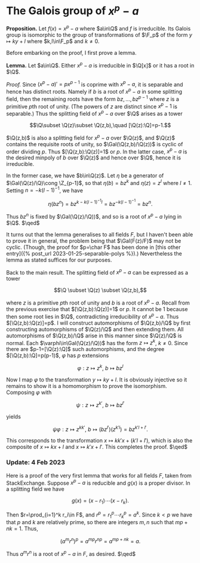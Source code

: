 # The Galois group of $x^p-a$


**Proposition.** Let $f(x)=x^p-a$ where $a\in\Q$ and $f$ is
  irreducible.  Its Galois group is isomorphic to the group of
  transformations of $\F_p$ of the form $y\mapsto ky+l$ where
  $k,l\in\F_p$ and $k\neq0$.

Before embarking on the proof, I first prove a lemma.

**Lemma.** Let $a\in\Q$. Either $x^p-a$ is irreducible in $\Q[x]$ or
  it has a root in $\Q$.

*Proof.* Since $(x^p-a)'=px^{p-1}$ is coprime with $x^p-a$, it is
 separable and hence has distinct roots. Namely if $b$ is a root of
 $x^p-a$ in some splitting field, then the remaining roots have the
 form $bz,\ldots,bz^{p-1}$ where $z$ is a primitive $p$th root of
 unity. (The powers of $z$ are distinct since $x^p-1$ is separable.)
 Thus the splitting field of $x^p-a$ over $\Q$ arises as a tower

 $$\Q\subset \Q(z)\subset \Q(z,b),\quad [\Q(z):\Q]=p-1.$$

 $\Q(z,b)$ is also a splitting field for $x^p-a$ over $\Q(z)$, and
 $\Q(z)$ contains the requisite roots of unity, so
 $\Gal(\Q(z,b)/\Q(z))$ is cyclic of order dividing $p$. Thus
 $[\Q(z,b):\Q(z)]=1$ or $p$. In the latter case, $x^p-a$ is the desired
 minpoly of $b$ over $\Q(z)$ and hence over $\Q$, hence it is
 irreducible.

 In the former case, we have $b\in\Q(z)$. Let $\eta$ be a generator of
 $\Gal(\Q(z)/\Q)\cong \Z_{p-1}$, so that $\eta(b)=bz^k$ and
 $\eta(z)=z^l$ where $l\neq1$. Setting $n=-k(l-1)^{-1}$, we have

 $$\eta(bz^n) = bz^{k-k(l-1)^{-1}l} = bz^{-k(l-1)^{-1}} = bz^n.$$

 Thus $bz^n$ is fixed by $\Gal(\Q(z)/\Q))$, and so is a root of $x^p-a$
 lying in $\Q$. $\qed$

It turns out that the lemma generalises to all fields $F$, but I haven't
been able to prove it in general, the problem being that
$\Gal(F(z)/F)$ may not be cyclic. (Though, the proof for $p=\char F$ has
been done in [this other entry]({% post_url 2023-01-25-separable-polys
%}).) Nevertheless the lemma as stated suffices for our purposes.

Back to the main result. The splitting field of $x^p-a$ can be
expressed as a tower

$$\Q \subset \Q(z) \subset \Q(z,b),$$

where $z$ is a primitive $p$th root of unity and $b$ is a root of
$x^p-a$. Recall from the previous exercise that $[\Q(z,b):\Q(z)]=1$ or
$p$. It cannot be 1 because then some root lies in $\Q$, contradicting
irreducibility of $x^p-a$. Thus $[\Q(z,b):\Q(z)]=p$. I will construct
automorphisms of $\Q(z,b)/\Q$ by first constructing automorphisms of
$\Q(z)/\Q$ and then extending them. All automorphisms of $\Q(z,b)/\Q$
arise in this manner since $\Q(z)/\Q$ is normal. Each
$\varphi\in\Gal(\Q(z)/\Q))$ has the form $z\mapsto z^k$, $k\neq0$. Since
there are $p-1=[\Q(z):\Q]$ such automorphisms, and the degree
$[\Q(z,b):\Q]=p(p-1)$, $\varphi$ has $p$ extensions

$$\varphi: z\mapsto z^k,\ b\mapsto bz^l$$

Now I map $\varphi$ to the transformation $y\mapsto ky+l$. It is
obviously injective so it remains to show it is a homomorphism to
prove the isomorphism. Composing $\varphi$ with

$$\psi: z\mapsto z^{k'},\ b\mapsto bz^{l'}$$

yields

$$\psi\varphi: z\mapsto z^{kk'},\ b\mapsto (bz^{l'})(z^{k'l})=bz^{k'l+l'}.$$

This corresponds to the transformation $x\mapsto kk'x+(k'l+l')$, which
is also the composite of $x\mapsto kx+l$ and $x\mapsto k'x+l'$. This
completes the proof. $\qed$

### Update: 4 Feb 2023

Here is a proof of the very first lemma that works for all fields $F$,
taken from StackExchange. Suppose $x^p-a$ is reducible and $g(x)$ is a
proper divisor. In a splitting field we have

$$g(x) = (x-r_1)\cdots(x-r_k).$$

Then $r=\prod_{i=1}^k r_i\in F$, and $r^p = r_1{}^p\cdots r_k{}^p =
a^k$. Since $k<p$ we have that $p$ and $k$ are relatively prime, so
there are integers $m,n$ such that $mp+nk=1$. Thus,

$$(a^mr^n)^p = a^{mp}r^{np} = a^{mp+nk} = a.$$

Thus $a^mr^n$ is a root of $x^p-a$ in $F$, as desired. $\qed$